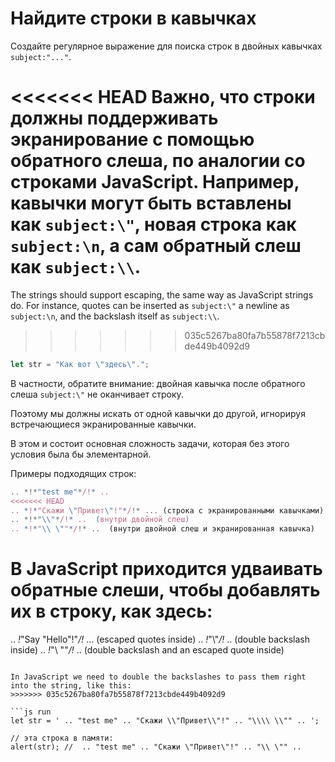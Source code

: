 # Найдите строки в кавычках

Создайте регулярное выражение для поиска строк в двойных кавычках `subject:"..."`.

<<<<<<< HEAD
Важно, что строки должны поддерживать экранирование с помощью обратного слеша, по аналогии со строками JavaScript. Например, кавычки могут быть вставлены как `subject:\"`, новая строка как `subject:\n`, а сам обратный слеш как `subject:\\`.
=======
The strings should support escaping, the same way as JavaScript strings do. For instance, quotes can be inserted as `subject:\"` a newline as `subject:\n`, and the backslash itself as `subject:\\`.
>>>>>>> 035c5267ba80fa7b55878f7213cbde449b4092d9

```js
let str = "Как вот \"здесь\".";
```

В частности, обратите внимание: двойная кавычка после обратного слеша `subject:\"` не оканчивает строку.

Поэтому мы должны искать от одной кавычки до другой, игнорируя встречающиеся экранированные кавычки. 

В этом и состоит основная сложность задачи, которая без этого условия была бы элементарной.

Примеры подходящих строк:
```js
.. *!*"test me"*/!* ..  
<<<<<<< HEAD
.. *!*"Скажи \"Привет\"!"*/!* ... (строка с экранированными кавычками)
.. *!*"\\"*/!* ..  (внутри двойной слеш)
.. *!*"\\ \""*/!* ..  (внутри двойной слеш и экранированная кавычка)
```

В JavaScript приходится удваивать обратные слеши, чтобы добавлять их в строку, как здесь:
=======
.. *!*"Say \"Hello\"!"*/!* ... (escaped quotes inside)
.. *!*"\\"*/!* ..  (double backslash inside)
.. *!*"\\ \""*/!* ..  (double backslash and an escaped quote inside)
```

In JavaScript we need to double the backslashes to pass them right into the string, like this:
>>>>>>> 035c5267ba80fa7b55878f7213cbde449b4092d9

```js run
let str = ' .. "test me" .. "Скажи \\"Привет\\"!" .. "\\\\ \\"" .. ';

// эта строка в памяти:
alert(str); //  .. "test me" .. "Скажи \"Привет\"!" .. "\\ \"" ..
```
